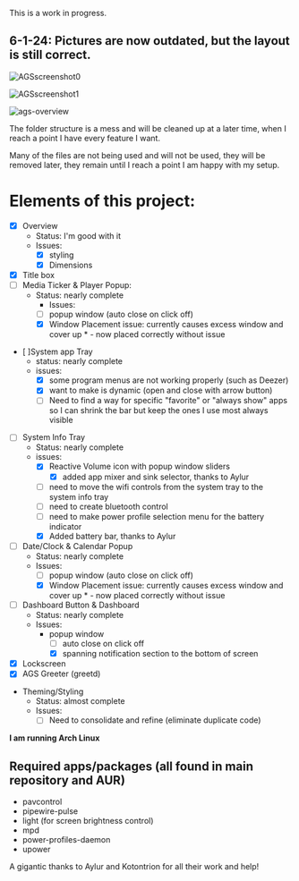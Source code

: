 
This is a work in progress.

## 6-1-24: Pictures are now outdated, but the layout is still correct.

![AGSscreenshot0](https://github.com/gitmeED331/FireflyAGS/assets/142960718/759d6cf7-f9d6-41a9-bd4a-a2bda33381fa)

![AGSscreenshot1](https://github.com/gitmeED331/FireflyAGS/assets/142960718/4d37db1a-02d3-4ff0-92d8-d347054a9259)

![ags-overview](https://github.com/gitmeED331/FireflyAGS/assets/142960718/1b8d19ef-aba9-490b-8bdd-a8055a10e543)


The folder structure is a mess and will be cleaned up at a later time, when I reach a point I have every feature I want.

Many of the files are not being used and will not be used, they will be removed later, they remain until I reach a point I am happy with my setup.

# Elements of this project:
- [X] Overview
  - Status: I'm good with it
  - Issues:
    - [X] styling
    - [X] Dimensions
- [X] Title box
- [ ] Media Ticker & Player Popup:
  - Status: nearly complete
    - Issues:
    - [ ] popup window (auto close on click off)
    - [X] Window Placement issue: currently causes excess window and cover up * - now placed correctly without issue
- [ ]System app Tray
  - status: nearly complete
  - issues:
    - [X] some program menus are not working properly (such as Deezer)
    - [X] want to make is dynamic (open and close with arrow button)
    - [ ] Need to find a way for specific "favorite" or "always show" apps so I can shrink the bar but keep the ones I use most always visible
- [ ] System Info Tray
  - Status: nearly complete
  - issues:
    - [X] Reactive Volume icon with popup window sliders
      - [X] added app mixer and sink selector, thanks to Aylur
    - [ ] need to move the wifi controls from the system tray to the system info tray
    - [ ] need to create bluetooth control
    - [ ] need to make power profile selection menu for the battery indicator
    - [X] Added battery bar, thanks to Aylur
- [ ] Date/Clock & Calendar Popup
  - Status: nearly complete
  - Issues:
    - [ ] popup window (auto close on click off)
    - [X] Window Placement issue: currently causes excess window and cover up * - now placed correctly without issue
- [ ] Dashboard Button & Dashboard
  - Status: nearly complete
  - Issues:
    - popup window
      - [ ] auto close on click off
      - [X] spanning notification section to the bottom of screen
- [X] Lockscreen
- [X] AGS Greeter (greetd)
- Theming/Styling
  - Status: almost complete
  - Issues:
    - [ ] Need to consolidate and refine (eliminate duplicate code)

**I am running Arch Linux**

## Required apps/packages (all found in main repository and AUR)
- pavcontrol
- pipewire-pulse
- light (for screen brightness control)
- mpd
- power-profiles-daemon
- upower

A gigantic thanks to Aylur and Kotontrion for all their work and help!
